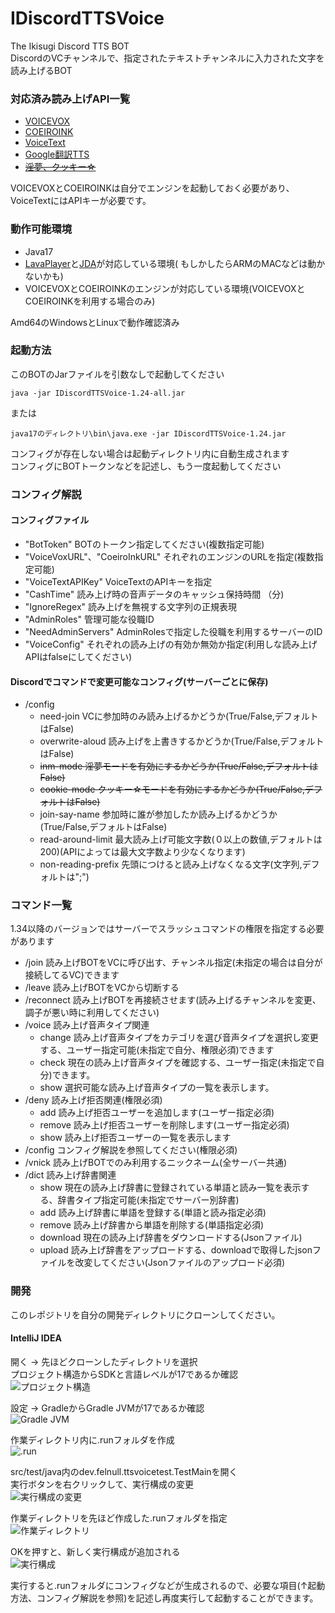 # IDiscordTTSVoice

The Ikisugi Discord TTS BOT  
DiscordのVCチャンネルで、指定されたテキストチャンネルに入力された文字を読み上げるBOT

### 対応済み読み上げAPI一覧

- [VOICEVOX](https://voicevox.hiroshiba.jp/)
- [COEIROINK](https://coeiroink.com/)
- [VoiceText](https://cloud.voicetext.jp/)
- [Google翻訳TTS](https://translate.google.co.jp/)
- [~~淫夢、クッキー☆~~](https://www.morimori0317.net/inc-sounds-search/)

VOICEVOXとCOEIROINKは自分でエンジンを起動しておく必要があり、VoiceTextにはAPIキーが必要です。

### 動作可能環境

- Java17
- [LavaPlayer](https://github.com/walkyst/lavaplayer-fork)と[JDA](https://github.com/DV8FromTheWorld/JDA)が対応している環境(
  もしかしたらARMのMACなどは動かないかも)
- VOICEVOXとCOEIROINKのエンジンが対応している環境(VOICEVOXとCOEIROINKを利用する場合のみ)

Amd64のWindowsとLinuxで動作確認済み

### 起動方法

このBOTのJarファイルを引数なしで起動してください

```
java -jar IDiscordTTSVoice-1.24-all.jar
```

または

```
java17のディレクトリ\bin\java.exe -jar IDiscordTTSVoice-1.24.jar
```

コンフィグが存在しない場合は起動ディレクトリ内に自動生成されます  
コンフィグにBOTトークンなどを記述し、もう一度起動してください

### コンフィグ解説

#### コンフィグファイル

- "BotToken" BOTのトークン指定してください(複数指定可能)
- "VoiceVoxURL"、"CoeiroInkURL" それぞれのエンジンのURLを指定(複数指定可能)
- "VoiceTextAPIKey" VoiceTextのAPIキーを指定
- "CashTime" 読み上げ時の音声データのキャッシュ保持時間 （分)
- "IgnoreRegex" 読み上げを無視する文字列の正規表現
- "AdminRoles" 管理可能な役職ID
- "NeedAdminServers" AdminRolesで指定した役職を利用するサーバーのID
- "VoiceConfig" それぞれの読み上げの有効か無効か指定(利用しな読み上げAPIはfalseにしてください)

#### Discordでコマンドで変更可能なコンフィグ(サーバーごとに保存)

- /config
    - need-join VCに参加時のみ読み上げるかどうか(True/False,デフォルトはFalse)
    - overwrite-aloud 読み上げを上書きするかどうか(True/False,デフォルトはFalse)
    - ~~inm-mode 淫夢モードを有効にするかどうか(True/False,デフォルトはFalse)~~
    - ~~cookie-mode クッキー☆モードを有効にするかどうか(True/False,デフォルトはFalse)~~
    - join-say-name 参加時に誰が参加したか読み上げるかどうか(True/False,デフォルトはFalse)
    - read-around-limit 最大読み上げ可能文字数(０以上の数値,デフォルトは200)(APIによっては最大文字数より少なくなります)
    - non-reading-prefix 先頭につけると読み上げなくなる文字(文字列,デフォルトは";")

### コマンド一覧

1.34以降のバージョンではサーバーでスラッシュコマンドの権限を指定する必要があります

- /join 読み上げBOTをVCに呼び出す、チャンネル指定(未指定の場合は自分が接続してるVC)できます
- /leave 読み上げBOTをVCから切断する
- /reconnect 読み上げBOTを再接続させます(読み上げるチャンネルを変更、調子が悪い時に利用してください)
- /voice 読み上げ音声タイプ関連
    - change 読み上げ音声タイプをカテゴリを選び音声タイプを選択し変更する、ユーザー指定可能(未指定で自分、権限必須)できます
    - check 現在の読み上げ音声タイプを確認する、ユーザー指定(未指定で自分)できます。
    - show 選択可能な読み上げ音声タイプの一覧を表示します。
- /deny 読み上げ拒否関連(権限必須)
    - add 読み上げ拒否ユーザーを追加します(ユーザー指定必須)
    - remove 読み上げ拒否ユーザーを削除します(ユーザー指定必須)
    - show 読み上げ拒否ユーザーの一覧を表示します
- /config コンフィグ解説を参照してください(権限必須)
- /vnick 読み上げBOTでのみ利用するニックネーム(全サーバー共通)
- /dict 読み上げ辞書関連
    - show 現在の読み上げ辞書に登録されている単語と読み一覧を表示する、辞書タイプ指定可能(未指定でサーバー別辞書)
    - add 読み上げ辞書に単語を登録する(単語と読み指定必須)
    - remove 読み上げ辞書から単語を削除する(単語指定必須)
    - download 現在の読み上げ辞書をダウンロードする(Jsonファイル)
    - upload 読み上げ辞書をアップロードする、downloadで取得したjsonファイルを改変してください(Jsonファイルのアップロード必須)

### 開発

このレポジトリを自分の開発ディレクトリにクローンしてください。

#### IntelliJ IDEA

開く -> 先ほどクローンしたディレクトリを選択  
プロジェクト構造からSDKと言語レベルが17であるか確認  
![プロジェクト構造](https://cdn.discordapp.com/attachments/358878159615164416/1016488502281638008/unknown.png)

設定 -> GradleからGradle JVMが17であるか確認  
![Gradle JVM](https://cdn.discordapp.com/attachments/358878159615164416/1016489831964090368/unknown.png)

作業ディレクトリ内に.runフォルダを作成  
![.run](https://cdn.discordapp.com/attachments/358878159615164416/1016490506265579580/2022-09-06_08h30_12.png)

src/test/java内のdev.felnull.ttsvoicetest.TestMainを開く  
実行ボタンを右クリックして、実行構成の変更  
![実行構成の変更](https://cdn.discordapp.com/attachments/358878159615164416/1016491506695151667/2022-09-06_08h33_30.png)

作業ディレクトリを先ほど作成した.runフォルダを指定  
![作業ディレクトリ](https://cdn.discordapp.com/attachments/358878159615164416/1016491506913263727/2022-09-06_08h33_47.png)

OKを押すと、新しく実行構成が追加される  
![実行構成](https://cdn.discordapp.com/attachments/358878159615164416/1016492335648997386/2022-09-06_08h37_28.png)

実行すると.runフォルダにコンフィグなどが生成されるので、必要な項目(↑起動方法、コンフィグ解説を参照)を記述し再度実行して起動することができます。
